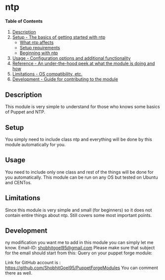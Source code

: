 # ntp

#### Table of Contents

1. [Description](#description)
1. [Setup - The basics of getting started with ntp](#setup)
    * [What ntp affects](#what-ntp-affects)
    * [Setup requirements](#setup-requirements)
    * [Beginning with ntp](#beginning-with-ntp)
1. [Usage - Configuration options and additional functionality](#usage)
1. [Reference - An under-the-hood peek at what the module is doing and how](#reference)
1. [Limitations - OS compatibility, etc.](#limitations)
1. [Development - Guide for contributing to the module](#development)

## Description

This module is very simple to understand for those who knows some basics of Puppet and NTP.

## Setup

You simply need to include class ntp and everything will be done by this module automatically for you. 

## Usage

You need to include only one class and rest of the things will be done for you automatically.
This module can be run on any OS but tested on Ubuntu and CENTos.


## Limitations

Since this module is very simple and small (for beginners) so it does not contain entire things about ntp.
Still covers some most important points.

## Development

ny modification you want me to add in this module you can simply let me know. Email-ID: shobhitgoel95@gmail.com Please make sure that subject for the email should start from this: Query on your puppet forge module:

Link for GitHub account is : https://github.com/ShobhitGoel95/PuppetForgeModules You can comment there as well.
